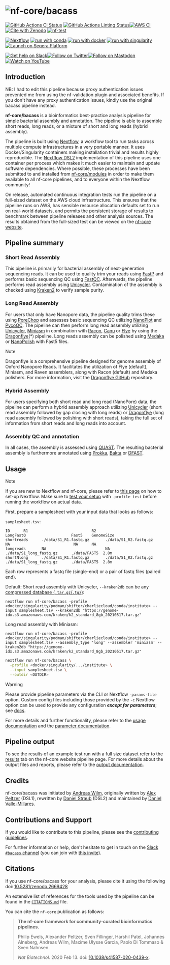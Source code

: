 <h1>
  <picture>
    <source media="(prefers-color-scheme: dark)" srcset="docs/images/nf-core-bacass_logo_dark.png">
    <img alt="nf-core/bacass" src="docs/images/nf-core-bacass_logo_light.png">
  </picture>
</h1>

[![GitHub Actions CI Status](https://github.com/nf-core/bacass/actions/workflows/ci.yml/badge.svg)](https://github.com/nf-core/bacass/actions/workflows/ci.yml)
[![GitHub Actions Linting Status](https://github.com/nf-core/bacass/actions/workflows/linting.yml/badge.svg)](https://github.com/nf-core/bacass/actions/workflows/linting.yml)[![AWS CI](https://img.shields.io/badge/CI%20tests-full%20size-FF9900?labelColor=000000&logo=Amazon%20AWS)](https://nf-co.re/bacass/results)[![Cite with Zenodo](http://img.shields.io/badge/DOI-10.5281/zenodo.2669428-1073c8?labelColor=000000)](https://doi.org/10.5281/zenodo.2669428)
[![nf-test](https://img.shields.io/badge/unit_tests-nf--test-337ab7.svg)](https://www.nf-test.com)

[![Nextflow](https://img.shields.io/badge/nextflow%20DSL2-%E2%89%A523.04.0-23aa62.svg)](https://www.nextflow.io/)
[![run with conda](http://img.shields.io/badge/run%20with-conda-3EB049?labelColor=000000&logo=anaconda)](https://docs.conda.io/en/latest/)
[![run with docker](https://img.shields.io/badge/run%20with-docker-0db7ed?labelColor=000000&logo=docker)](https://www.docker.com/)
[![run with singularity](https://img.shields.io/badge/run%20with-singularity-1d355c.svg?labelColor=000000)](https://sylabs.io/docs/)
[![Launch on Seqera Platform](https://img.shields.io/badge/Launch%20%F0%9F%9A%80-Seqera%20Platform-%234256e7)](https://tower.nf/launch?pipeline=https://github.com/nf-core/bacass)

[![Get help on Slack](http://img.shields.io/badge/slack-nf--core%20%23bacass-4A154B?labelColor=000000&logo=slack)](https://nfcore.slack.com/channels/bacass)[![Follow on Twitter](http://img.shields.io/badge/twitter-%40nf__core-1DA1F2?labelColor=000000&logo=twitter)](https://twitter.com/nf_core)[![Follow on Mastodon](https://img.shields.io/badge/mastodon-nf__core-6364ff?labelColor=FFFFFF&logo=mastodon)](https://mstdn.science/@nf_core)[![Watch on YouTube](http://img.shields.io/badge/youtube-nf--core-FF0000?labelColor=000000&logo=youtube)](https://www.youtube.com/c/nf-core)

## Introduction

NB: I had to edit this pipeline because proxy authentication issues prevented me from using the nf-validation plugin and associated benefits. If you don't have any proxy authentication issues, kindly use the original bacass pipeline instead.

**nf-core/bacass** is a bioinformatics best-practice analysis pipeline for simple bacterial assembly and annotation. The pipeline is able to assemble short reads, long reads, or a mixture of short and long reads (hybrid assembly).

The pipeline is built using [Nextflow](https://www.nextflow.io), a workflow tool to run tasks across multiple compute infrastructures in a very portable manner. It uses Docker/Singularity containers making installation trivial and results highly reproducible. The [Nextflow DSL2](https://www.nextflow.io/docs/latest/dsl2.html) implementation of this pipeline uses one container per process which makes it much easier to maintain and update software dependencies. Where possible, these processes have been submitted to and installed from [nf-core/modules](https://github.com/nf-core/modules) in order to make them available to all nf-core pipelines, and to everyone within the Nextflow community!

On release, automated continuous integration tests run the pipeline on a full-sized dataset on the AWS cloud infrastructure. This ensures that the pipeline runs on AWS, has sensible resource allocation defaults set to run on real-world datasets, and permits the persistent storage of results to benchmark between pipeline releases and other analysis sources. The results obtained from the full-sized test can be viewed on the [nf-core website](https://nf-co.re/bacass/results).

## Pipeline summary

### Short Read Assembly

This pipeline is primarily for bacterial assembly of next-generation sequencing reads. It can be used to quality trim your reads using [FastP](https://github.com/OpenGene/fastp) and performs basic sequencing QC using [FastQC](https://www.bioinformatics.babraham.ac.uk/projects/fastqc/). Afterwards, the pipeline performs read assembly using [Unicycler](https://github.com/rrwick/Unicycler). Contamination of the assembly is checked using [Kraken2](https://ccb.jhu.edu/software/kraken2/) to verify sample purity.

### Long Read Assembly

For users that only have Nanopore data, the pipeline quality trims these using [PoreChop](https://github.com/rrwick/Porechop) and assesses basic sequencing QC utilizing [NanoPlot](https://github.com/wdecoster/NanoPlot) and [PycoQC](https://github.com/a-slide/pycoQC).
The pipeline can then perform long read assembly utilizing [Unicycler](https://github.com/rrwick/Unicycler), [Miniasm](https://github.com/lh3/miniasm) in combination with [Racon](https://github.com/isovic/racon), [Canu](https://github.com/marbl/canu) or [Flye](https://github.com/fenderglass/Flye) by using the [Dragonflye](https://github.com/rpetit3/dragonflye)(\*) pipeline. Long reads assembly can be polished using [Medaka](https://github.com/nanoporetech/medaka) or [NanoPolish](https://github.com/jts/nanopolish) with Fast5 files.

> [!NOTE]
> Dragonflye is a comprehensive pipeline designed for genome assembly of Oxford Nanopore Reads. It facilitates the utilization of Flye (default), Miniasm, and Raven assemblers, along with Racon (default) and Medaka polishers. For more information, visit the [Dragonflye GitHub](https://github.com/rpetit3/dragonflye) repository.

### Hybrid Assembly

For users specifying both short read and long read (NanoPore) data, the pipeline can perform a hybrid assembly approach utilizing [Unicycler](https://github.com/rrwick/Unicycler) (short read assembly followed by gap closing with long reads) or [Dragonflye](https://github.com/rpetit3/dragonflye) (long read assembly followed by polishing with short reads), taking the full set of information from short reads and long reads into account.

### Assembly QC and annotation

In all cases, the assembly is assessed using [QUAST](http://bioinf.spbau.ru/quast). The resulting bacterial assembly is furthermore annotated using [Prokka](https://github.com/tseemann/prokka), [Bakta](https://github.com/oschwengers/bakta) or [DFAST](https://github.com/nigyta/dfast_core).

## Usage

> [!NOTE]
> If you are new to Nextflow and nf-core, please refer to [this page](https://nf-co.re/docs/usage/installation) on how to set-up Nextflow. Make sure to [test your setup](https://nf-co.re/docs/usage/introduction#how-to-run-a-pipeline) with `-profile test` before running the workflow on actual data.

First, prepare a samplesheet with your input data that looks as follows:

`samplesheet.tsv`:

```tsv
ID      R1                            R2                            LongFastQ                    Fast5    GenomeSize
shortreads      ./data/S1_R1.fastq.gz       ./data/S1_R2.fastq.gz       NA                            NA      NA
longreads       NA                          NA                          ./data/S1_long_fastq.gz      ./data/FAST5  2.8m
shortNlong      ./data/S1_R1.fastq.gz       ./data/S1_R2.fastq.gz       ./data/S1_long_fastq.gz      ./data/FAST5  2.8m

```

Each row represents a fastq file (single-end) or a pair of fastq files (paired end).

Default: Short read assembly with Unicycler, `--kraken2db` can be any [compressed database (`.tar.gz`/`.tgz`)](https://benlangmead.github.io/aws-indexes/k2):

```console
nextflow run nf-core/bacass -profile <docker/singularity/podman/shifter/charliecloud/conda/institute> --input samplesheet.tsv --kraken2db "https://genome-idx.s3.amazonaws.com/kraken/k2_standard_8gb_20210517.tar.gz"
```

Long read assembly with Miniasm:

```console
nextflow run nf-core/bacass -profile <docker/singularity/podman/shifter/charliecloud/conda/institute> --input samplesheet.tsv --assembly_type 'long' --assembler 'miniasm' --kraken2db "https://genome-idx.s3.amazonaws.com/kraken/k2_standard_8gb_20210517.tar.gz"
```

```bash
nextflow run nf-core/bacass \
  -profile <docker/singularity/.../institute> \
  --input samplesheet.tsv \
  --outdir <OUTDIR>
```

> [!WARNING]
> Please provide pipeline parameters via the CLI or Nextflow `-params-file` option. Custom config files including those provided by the `-c` Nextflow option can be used to provide any configuration _**except for parameters**_;
> see [docs](https://nf-co.re/usage/configuration#custom-configuration-files).

For more details and further functionality, please refer to the [usage documentation](https://nf-co.re/bacass/usage) and the [parameter documentation](https://nf-co.re/bacass/parameters).

## Pipeline output

To see the results of an example test run with a full size dataset refer to the [results](https://nf-co.re/bacass/results) tab on the nf-core website pipeline page.
For more details about the output files and reports, please refer to the
[output documentation](https://nf-co.re/bacass/output).

## Credits

nf-core/bacass was initiated by [Andreas Wilm](https://github.com/andreas-wilm), originally written by [Alex Peltzer](https://github.com/apeltzer) (DSL1), rewritten by [Daniel Straub](https://github.com/d4straub) (DSL2) and maintained by [Daniel Valle-Millares](https://github.com/Daniel-VM).

## Contributions and Support

If you would like to contribute to this pipeline, please see the [contributing guidelines](.github/CONTRIBUTING.md).

For further information or help, don't hesitate to get in touch on the [Slack `#bacass` channel](https://nfcore.slack.com/channels/bacass) (you can join with [this invite](https://nf-co.re/join/slack)).

## Citations

If you use nf-core/bacass for your analysis, please cite it using the following doi: [10.5281/zenodo.2669428](https://doi.org/10.5281/zenodo.2669428)

An extensive list of references for the tools used by the pipeline can be found in the [`CITATIONS.md`](CITATIONS.md) file.

You can cite the `nf-core` publication as follows:

> **The nf-core framework for community-curated bioinformatics pipelines.**
>
> Philip Ewels, Alexander Peltzer, Sven Fillinger, Harshil Patel, Johannes Alneberg, Andreas Wilm, Maxime Ulysse Garcia, Paolo Di Tommaso & Sven Nahnsen.
>
> _Nat Biotechnol._ 2020 Feb 13. doi: [10.1038/s41587-020-0439-x](https://dx.doi.org/10.1038/s41587-020-0439-x).
